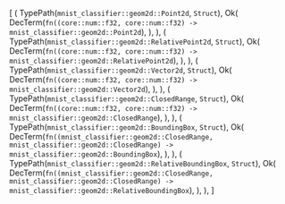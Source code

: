 [
    (
        TypePath(`mnist_classifier::geom2d::Point2d`, `Struct`),
        Ok(
            DecTerm(`fn((core::num::f32, core::num::f32) -> mnist_classifier::geom2d::Point2d`),
        ),
    ),
    (
        TypePath(`mnist_classifier::geom2d::RelativePoint2d`, `Struct`),
        Ok(
            DecTerm(`fn((core::num::f32, core::num::f32) -> mnist_classifier::geom2d::RelativePoint2d`),
        ),
    ),
    (
        TypePath(`mnist_classifier::geom2d::Vector2d`, `Struct`),
        Ok(
            DecTerm(`fn((core::num::f32, core::num::f32) -> mnist_classifier::geom2d::Vector2d`),
        ),
    ),
    (
        TypePath(`mnist_classifier::geom2d::ClosedRange`, `Struct`),
        Ok(
            DecTerm(`fn((core::num::f32, core::num::f32) -> mnist_classifier::geom2d::ClosedRange`),
        ),
    ),
    (
        TypePath(`mnist_classifier::geom2d::BoundingBox`, `Struct`),
        Ok(
            DecTerm(`fn((mnist_classifier::geom2d::ClosedRange, mnist_classifier::geom2d::ClosedRange) -> mnist_classifier::geom2d::BoundingBox`),
        ),
    ),
    (
        TypePath(`mnist_classifier::geom2d::RelativeBoundingBox`, `Struct`),
        Ok(
            DecTerm(`fn((mnist_classifier::geom2d::ClosedRange, mnist_classifier::geom2d::ClosedRange) -> mnist_classifier::geom2d::RelativeBoundingBox`),
        ),
    ),
]